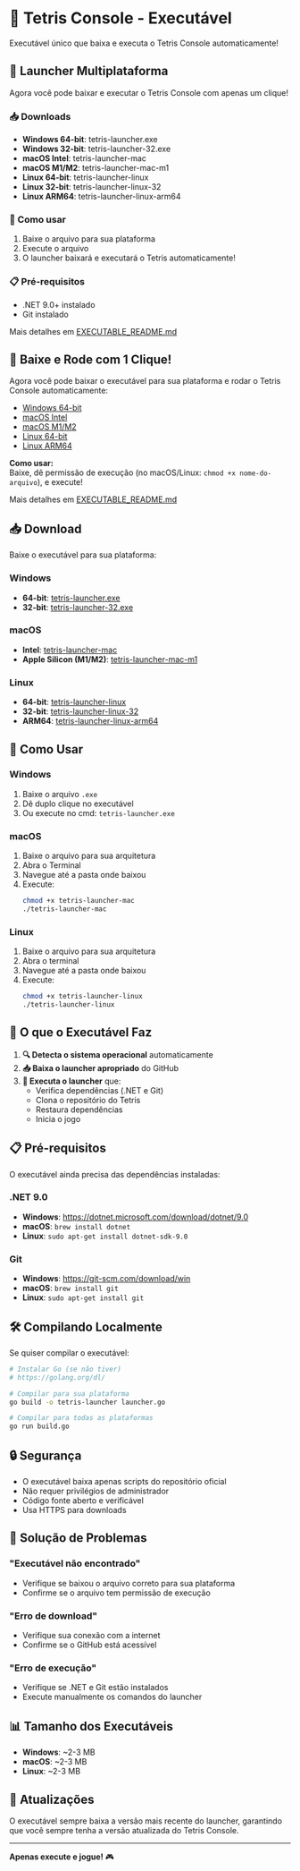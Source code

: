 # 🚀 Tetris Console - Executável

Executável único que baixa e executa o Tetris Console automaticamente!

## 🚀 Launcher Multiplataforma

Agora você pode baixar e executar o Tetris Console com apenas um clique!

### 📥 Downloads

- **Windows 64-bit**: tetris-launcher.exe
- **Windows 32-bit**: tetris-launcher-32.exe  
- **macOS Intel**: tetris-launcher-mac
- **macOS M1/M2**: tetris-launcher-mac-m1
- **Linux 64-bit**: tetris-launcher-linux
- **Linux 32-bit**: tetris-launcher-linux-32
- **Linux ARM64**: tetris-launcher-linux-arm64

### 🎯 Como usar

1. Baixe o arquivo para sua plataforma
2. Execute o arquivo
3. O launcher baixará e executará o Tetris automaticamente!

### 📋 Pré-requisitos

- .NET 9.0+ instalado
- Git instalado

Mais detalhes em [EXECUTABLE_README.md](./EXECUTABLE_README.md)

## 🚀 Baixe e Rode com 1 Clique!

Agora você pode baixar o executável para sua plataforma e rodar o Tetris Console automaticamente:

- [Windows 64-bit](https://github.com/marcomprado/tetris-console/releases/latest/download/tetris-launcher.exe)
- [macOS Intel](https://github.com/marcomprado/tetris-console/releases/latest/download/tetris-launcher-mac)
- [macOS M1/M2](https://github.com/marcomprado/tetris-console/releases/latest/download/tetris-launcher-mac-m1)
- [Linux 64-bit](https://github.com/marcomprado/tetris-console/releases/latest/download/tetris-launcher-linux)
- [Linux ARM64](https://github.com/marcomprado/tetris-console/releases/latest/download/tetris-launcher-linux-arm64)

**Como usar:**  
Baixe, dê permissão de execução (no macOS/Linux: `chmod +x nome-do-arquivo`), e execute!

Mais detalhes em [EXECUTABLE_README.md](./EXECUTABLE_README.md)

## 📥 Download

Baixe o executável para sua plataforma:

### Windows
- **64-bit**: [tetris-launcher.exe](https://github.com/marcomprado/tetris-console/releases/latest/download/tetris-launcher.exe)
- **32-bit**: [tetris-launcher-32.exe](https://github.com/marcomprado/tetris-console/releases/latest/download/tetris-launcher-32.exe)

### macOS
- **Intel**: [tetris-launcher-mac](https://github.com/marcomprado/tetris-console/releases/latest/download/tetris-launcher-mac)
- **Apple Silicon (M1/M2)**: [tetris-launcher-mac-m1](https://github.com/marcomprado/tetris-console/releases/latest/download/tetris-launcher-mac-m1)

### Linux
- **64-bit**: [tetris-launcher-linux](https://github.com/marcomprado/tetris-console/releases/latest/download/tetris-launcher-linux)
- **32-bit**: [tetris-launcher-linux-32](https://github.com/marcomprado/tetris-console/releases/latest/download/tetris-launcher-linux-32)
- **ARM64**: [tetris-launcher-linux-arm64](https://github.com/marcomprado/tetris-console/releases/latest/download/tetris-launcher-linux-arm64)

## 🎯 Como Usar

### Windows
1. Baixe o arquivo `.exe`
2. Dê duplo clique no executável
3. Ou execute no cmd: `tetris-launcher.exe`

### macOS
1. Baixe o arquivo para sua arquitetura
2. Abra o Terminal
3. Navegue até a pasta onde baixou
4. Execute:
   ```bash
   chmod +x tetris-launcher-mac
   ./tetris-launcher-mac
   ```

### Linux
1. Baixe o arquivo para sua arquitetura
2. Abra o terminal
3. Navegue até a pasta onde baixou
4. Execute:
   ```bash
   chmod +x tetris-launcher-linux
   ./tetris-launcher-linux
   ```

## 🔧 O que o Executável Faz

1. **🔍 Detecta o sistema operacional** automaticamente
2. **📥 Baixa o launcher apropriado** do GitHub
3. **🚀 Executa o launcher** que:
   - Verifica dependências (.NET e Git)
   - Clona o repositório do Tetris
   - Restaura dependências
   - Inicia o jogo

## 📋 Pré-requisitos

O executável ainda precisa das dependências instaladas:

### .NET 9.0
- **Windows**: https://dotnet.microsoft.com/download/dotnet/9.0
- **macOS**: `brew install dotnet`
- **Linux**: `sudo apt-get install dotnet-sdk-9.0`

### Git
- **Windows**: https://git-scm.com/download/win
- **macOS**: `brew install git`
- **Linux**: `sudo apt-get install git`

## 🛠️ Compilando Localmente

Se quiser compilar o executável:

```bash
# Instalar Go (se não tiver)
# https://golang.org/dl/

# Compilar para sua plataforma
go build -o tetris-launcher launcher.go

# Compilar para todas as plataformas
go run build.go
```

## 🔒 Segurança

- O executável baixa apenas scripts do repositório oficial
- Não requer privilégios de administrador
- Código fonte aberto e verificável
- Usa HTTPS para downloads

## 🐛 Solução de Problemas

### "Executável não encontrado"
- Verifique se baixou o arquivo correto para sua plataforma
- Confirme se o arquivo tem permissão de execução

### "Erro de download"
- Verifique sua conexão com a internet
- Confirme se o GitHub está acessível

### "Erro de execução"
- Verifique se .NET e Git estão instalados
- Execute manualmente os comandos do launcher

## 📊 Tamanho dos Executáveis

- **Windows**: ~2-3 MB
- **macOS**: ~2-3 MB  
- **Linux**: ~2-3 MB

## 🔄 Atualizações

O executável sempre baixa a versão mais recente do launcher, garantindo que você sempre tenha a versão atualizada do Tetris Console.

---

**Apenas execute e jogue!** 🎮 